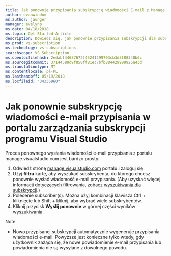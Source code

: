 ```yaml
---
title: Jak ponownie przypisania subskrypcję wiadomości E-mail z Manage.visualstudio.com lub VLSC | Dokumentacja firmy Microsoft
author: evanwindom
ms.author: jaunger
manager: evelynp
ms.date: 04/18/2018
ms.topic: Get-Started-Article
description: Dowiedz się, jak ponownie przypisania subskrypcji dla subskrybentów z manage.visualstudio.com lub VLSC
ms.prod: vs-subscription
ms.technology: vs-subscriptions
searchscope: VS Subscription
ms.openlocfilehash: 2edabf44637672f45241299703cb3d3f88348b6c
ms.sourcegitcommit: 37144589d9f850ff81ec7bfb884429989925a43d
ms.translationtype: MT
ms.contentlocale: pl-PL
ms.lasthandoff: 05/19/2018
ms.locfileid: "34335960"
---
```

# <a name="how-to-resend-subscription-assignment-emails-in-the-visual-studio-subscription-management-portal"></a>Jak ponownie subskrypcję wiadomości e-mail przypisania w portalu zarządzania subskrypcji programu Visual Studio


Proces ponownego wysłania wiadomości e-mail przypisania z portalu manage.visualstudio.com jest bardzo prosty:

1. Odwiedź stronę [manage.visualstudio.com](https://manage.visualstudio.com) portalu i zaloguj się. 
2. Użyj **filtru** kartę, aby wyszukać subskrybenta, do którego chcesz ponownie wysłać wiadomość e-mail przypisania. (Aby uzyskać więcej informacji dotyczących filtrowania, zobacz [wyszukiwania dla subskrypcji](search-license.md).)
3. Polecenie subscriber(s).  Można użyj kombinacji klawisza Ctrl + kliknięcie lub Shift + kliknij, aby wybrać wiele subskrybentów.
4. Kliknij przycisk **Wyślij ponownie** w górnej części wyników wyszukiwania.  


> [!NOTE]
> - Nowo przypisanej subskrypcji automatycznie wygeneruje przypisania wiadomości e-mail. Powyższe jest konieczne tylko wtedy, gdy użytkownik zażąda się, że nowe powiadomienie e-mail przypisania lub powiadomienia nie są wysyłane z dowolnego powodu.
